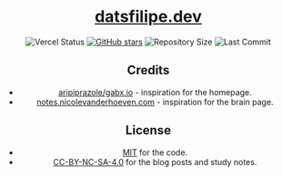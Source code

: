 <div align="center">

# [datsfilipe.dev](https://datsfilipe.dev)

![Vercel Status](https://img.shields.io/github/deployments/datsfilipe/datsfilipe.dev/production?logo=vercel&logoColor=white&label=vercel)
[![GitHub stars](https://img.shields.io/github/stars/datsfilipe/datsfilipe.dev.svg)](https://github.com/datsfilipe/datsfilipe.dev/stargazers)
![Repository Size](https://img.shields.io/github/repo-size/datsfilipe/datsfilipe.dev.svg)
![Last Commit](https://img.shields.io/github/last-commit/datsfilipe/datsfilipe.dev.svg)

## Credits

- [aripiprazole/gabx.io](https://github.com/aripiprazole/gabx.io) - inspiration for the homepage.
- [notes.nicolevanderhoeven.com](https://notes.nicolevanderhoeven.com) - inspiration for the brain page.

## License

- [MIT](./LICENSE) for the code.
- [CC-BY-NC-SA-4.0](./CC-BY-NC-SA-4.0) for the blog posts and study notes.